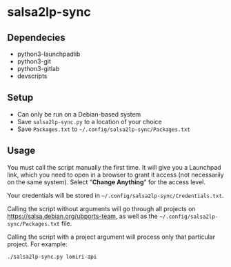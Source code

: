 # salsa2lp-sync

## Dependecies

 - python3-launchpadlib
 - python3-git
 - python3-gitlab
 - devscripts

## Setup

 - Can only be run on a Debian-based system
 - Save `salsa2lp-sync.py` to a location of your choice
 - Save `Packages.txt` to `~/.config/salsa2lp-sync/Packages.txt`

## Usage

You must call the script manually the first time. It will give you a
Launchpad link, which you need to open in a browser to grant it access
(not necessarily on the same system). Select "**Change Anything**" for
the access level.

Your credentials will be stored in `~/.config/salsa2lp-sync/Credentials.txt`.

Calling the script without arguments will go through all projects on
https://salsa.debian.org/ubports-team, as well as the
`~/.config/salsa2lp-sync/Packages.txt` file.

Calling the script with a project argument will process only that
particular project. For example:

```
./salsa2lp-sync.py lomiri-api
```
